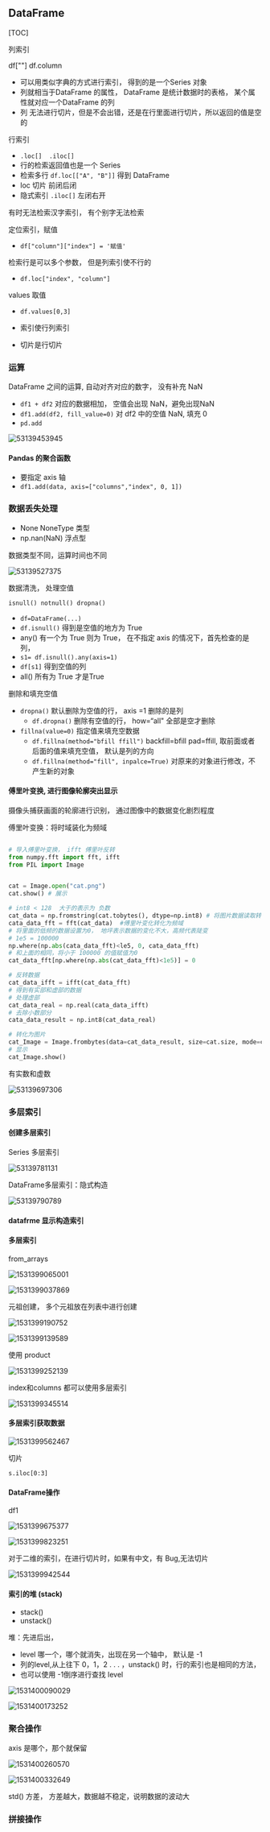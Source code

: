 ## DataFrame

[TOC]

列索引

df[""]  df.column

- 可以用类似字典的方式进行索引， 得到的是一个Series 对象
- 列就相当于DataFrame 的属性， DataFrame 是统计数据时的表格， 某个属性就对应一个DataFrame 的列
- 列 无法进行切片，但是不会出错，还是在行里面进行切片，所以返回的值是空的





行索引

-   `.loc[]  .iloc[]`  
-   行的检索返回值也是一个 Series 
-   检索多行  `df.loc[["A", "B"]]` 得到  DataFrame
-   loc 切片  前闭后闭
-   隐式索引 `.iloc[]`  左闭右开

有时无法检索汉字索引， 有个别字无法检索



定位索引，赋值

-   `df["column"]["index"] = '赋值'`

检索行是可以多个参数， 但是列索引使不行的

-   `df.loc["index", "column"]`

values 取值

-   `df.values[0,3]`



-   索引使行列索引
-   切片是行切片






### 运算

DataFrame 之间的运算, 自动对齐对应的数字， 没有补充 NaN

-   `df1 + df2`  对应的数据相加， 空值会出现 NaN，避免出现NaN
-   `df1.add(df2, fill_value=0)` 对 df2 中的空值 NaN, 填充 0
-   `pd.add`

![53139453945](assets/1531394539458.png)





#### Pandas 的聚合函数

-   要指定 axis 轴
-   `df1.add(data, axis=["columns","index", 0, 1])`


### 数据丢失处理



-   None  NoneType 类型
-   np.nan(NaN)  浮点型

数据类型不同，运算时间也不同

![53139527375](assets/1531395273750.png)



数据清洗， 处理空值

`isnull() notnull() dropna()`

-   `df=DataFrame(...)`
-   `df.isnull()` 得到是空值的地方为 True
-   any()  有一个为 True 则为 True， 在不指定 axis 的情况下，首先检查的是列，  
-   `s1= df.isnull().any(axis=1)`
-   `df[s1]` 得到空值的列
-   all() 所有为 True 才是True

删除和填充空值

-   `dropna()` 默认删除为空值的行， axis =1 删除的是列
    -   `df.dropna()` 删除有空值的行， how=“all"  全部是空才删除
-   `fillna(value=0)` 指定值来填充空数据
    -   `df.fillna(method="bfill ffill")` backfill=bfill  pad=ffill, 取前面或者后面的值来填充空值， 默认是列的方向
    -   `df.fillna(method="fill", inpalce=True)`  对原来的对象进行修改，不产生新的对象


#### 傅里叶变换, 进行图像轮廓突出显示

摄像头捕获画面的轮廓进行识别， 通过图像中的数据变化剧烈程度

傅里叶变换：将时域装化为频域

```python

# 导入傅里叶变换， ifft 傅里叶反转
from numpy.fft import fft, ifft
from PIL import Image


cat = Image.open("cat.png")
cat.show() # 展示

# int8 < 128  大于的表示为 负数
cat_data = np.fromstring(cat.tobytes(), dtype=np.int8) # 将图片数据读取转换为 bytes
cata_data_fft = fft(cat_data)  #傅里叶变化转化为频域
# 将里面的低频的数据设置为0， 地坪表示数据的变化不大，高频代表陡变
# 1e5 = 100000
np.where(np.abs(cata_data_fft)<le5, 0, cata_data_fft)
# 和上面的相同，将小于 100000 的值赋值为0
cat_data_fft[np.where(np.abs(cat_data_fft)<1e5)] = 0

# 反转数据
cat_data_ifft = ifft(cat_data_fft)
# 得到有实部和虚部的数据
# 处理虚部
cat_data_real = np.real(cata_data_ifft)
# 去除小数部分
cata_data_result = np.int8(cat_data_real)

# 转化为图片
cat_Image = Image.frombytes(data=cat_data_result, size=cat.size, mode=cat.mode)
# 显示
cat_Image.show()
```

有实数和虚数

![53139697306](assets/1531396973060.png)



### 多层索引



#### 创建多层索引

Series 多层索引

![53139781131](assets/1531397811314.png)



DataFrame多层索引：隐式构造

![53139790789](assets/1531397907890.png)





#### datafrme 显示构造索引



#### 多层索引

from_arrays

![1531399065001](/assets/1531399065001.png)

![1531399037869](./assets/1531399037869.png)



元祖创建， 多个元祖放在列表中进行创建

![1531399190752](./assets/1531399190752.png)

![1531399139589](./assets/1531399139589.png)

使用 product

![1531399252139](./assets/1531399252139.png)



index和columns 都可以使用多层索引

![1531399345514](./assets/1531399345514.png)



#### 多层索引获取数据

![1531399562467](./assets/1531399562467.png)



切片

`s.iloc[0:3]`



#### DataFrame操作

df1

![1531399675377](./assets/1531399675377.png)

![1531399823251](./assets/1531399823251.png)



对于二维的索引，在进行切片时，如果有中文，有 Bug,无法切片

![1531399942544](./assets/1531399942544.png)





#### 索引的堆 (stack)

*   stack()
*   unstack()

堆：先进后出， 

*   level 哪一个，哪个就消失，出现在另一个轴中， 默认是 -1
*   列的level,从上往下 0，1，2 . . . ，unstack() 时，行的索引也是相同的方法，
*   也可以使用 -1倒序进行查找 level

![1531400090029](./assets/1531400090029.png)

![1531400173252](./assets/1531400173252.png)

### 聚合操作

 axis 是哪个，那个就保留



![1531400260570](./assets/1531400260570.png)

![1531400332649](./assets/1531400332649.png)



std() 方差， 方差越大，数据越不稳定，说明数据的波动大



### 拼接操作



